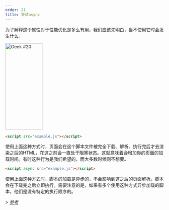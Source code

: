 ```yaml
---
order: 21
title: 尝试async
---
```


为了解释这个属性对于性能优化是多么有用，我们应该先明白，当不使用它时会发生什么。

<div class="img-left">
  <img id="geek-20" class="icos-geek" src="https://browserdiet.com/assets/img/20.png" alt="Geek #20" width="118" height="275" />
</div>

``` html
<script src="example.js"></script>
```
使用上面这种方式时，页面会在这个脚本文件被完全下载、解析、执行完后才去渲染之后的HTML，在这之前会一直处于阻塞状态。这就意味着会增加你的页面的加载时间。有时这种行为是我们希望的，而大多数时候则不想要。

``` html
<script async src="example.js"></script>
```
使用上面这种方式时，脚本的加载是异步的，不会影响到这之后的页面解析。脚本会在下载完之后立即执行。需要注意的是，如果有多个使用这种方式异步加载的脚本，他们是没有特定的执行顺序的。

*> [参考](https://github.com/zenorocha/browser-diet/wiki/References#try-out-async)*
